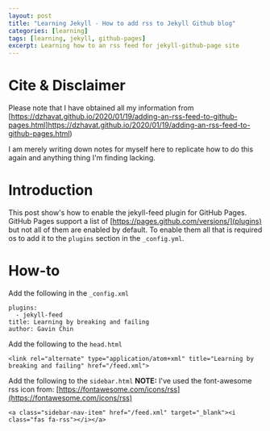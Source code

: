 ```yaml
---
layout: post
title: "Learning Jekyll - How to add rss to Jekyll Github blog"
categories: [learning]
tags: [learning, jekyll, github-pages]
excerpt: Learning how to an rss feed for jekyll-github-page site
---
```


# Cite & Disclaimer

Please note that I have obtained all my information from [https://dzhavat.github.io/2020/01/19/adding-an-rss-feed-to-github-pages.html]https://dzhavat.github.io/2020/01/19/adding-an-rss-feed-to-github-pages.html)

I am merely writing down notes for myself here to replicate how to do this again and anything thing I'm finding lacking.

# Introduction

This post show's how to enable the jekyll-feed plugin for GitHub Pages. GitHub Pages support a list of [https://pages.github.com/versions/](plugins) but not all of them are enabled by default. To enable them all that is required os to add it to the `plugins` section in the `_config.yml`.

# How-to

Add the following in the `_config.xml`

```
plugins:
  - jekyll-feed
title: Learning by breaking and failing
author: Gavin Chin
```

Add the following to the `head.html`
```
<link rel="alternate" type="application/atom+xml" title="Learning by breaking and failing" href="/feed.xml">
```

Add the following to the `sidebar.html`
**NOTE:** I've used the font-awesome rss icon from: [https://fontawesome.com/icons/rss](https://fontawesome.com/icons/rss)

```
<a class="sidebar-nav-item" href="/feed.xml" target="_blank"><i class="fas fa-rss"></i></a>
```